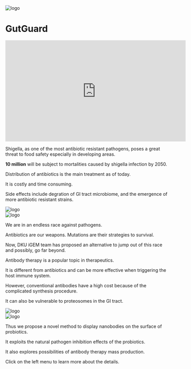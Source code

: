 <img alt="logo" id="home_logo" src="https://static.igem.wiki/teams/4161/wiki/logo-transparent.png" class="items-center block w-1/3 pt-40 m-auto duration-100" />

<h1 class="pb-40 text-center">GutGuard</h1>

<div class="flex justify-center">
<iframe title="DKU: GutGuard (2022) - Project Promotion [English]" width="560" height="315" src="https://video.igem.org/videos/embed/c28db71c-27b0-4945-863c-3aed20c3bfde" frameborder="0" allowfullscreen="" sandbox="allow-same-origin allow-scripts allow-popups" class="pb-40"></iframe>
</div>

<article class="grid grid-flow-col grid-cols-2 gap-20 pb-40">
<div>

Shigella, as one of the most antibiotic resistant pathogens,
poses a great threat to food safety especially in developing areas.

**10 million** will be subject to mortalities caused by shigella infection by 2050.

Distribution of antibiotics is the main treatment as of today.

It is costly and time consuming.

Side effects include degration of GI tract microbiome,
and the emergence of more antibiotic resistant strains.
</div>
<img alt="logo" src="https://static.igem.wiki/teams/4161/wiki/logo-transparent.png" class="w-full" />
</article>
<article class="grid grid-flow-col grid-cols-2 gap-20 pb-40">
<img alt="logo" src="https://static.igem.wiki/teams/4161/wiki/logo-transparent.png" class="w-full" />
<div>

We are in an endless race against pathogens.

Antibiotics are our weapons. Mutations are their strategies to survival.

Now, DKU iGEM team has proposed an alternative to jump out of this race and possibly, go far beyond.

Antibody therapy is a popular topic in therapeutics.

It is different from antibiotics and can be more effective when triggering the host immune system.
</div>
</article>
<article class="grid grid-flow-col grid-cols-2 gap-20 pb-40">
<div>

However, conventional antibodies have a high cost because of the complicated synthesis procedure.

It can also be vulnerable to proteosomes in the GI tract.
</div>
<img alt="logo" src="https://static.igem.wiki/teams/4161/wiki/logo-transparent.png" class="w-full" />
</article>
<article class="grid grid-flow-col grid-cols-2 gap-20 pb-40">
<img alt="logo" src="https://static.igem.wiki/teams/4161/wiki/logo-transparent.png" class="w-full" />
<div>

Thus we propose a novel method to display nanobodies on the surface of probiotics.

It exploits the natural pathogen inhibition effects of the probiotics.

It also explores possibilities of antibody therapy mass production.

Click on the left menu to learn more about the details.
</div>
</article>
